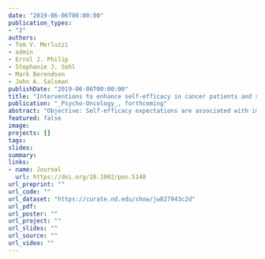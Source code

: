 ```yaml
---
date: "2019-06-06T00:00:00"
publication_types:
- "2"
authors:
- Tom V. Merluzzi
- admin
- Errol J. Philip
- Stephanie J. Sohl
- Mark Berendsen
- John A. Salsman
publishDate: "2019-06-06T00:00:00"
title: "Interventions to enhance self-efficacy in cancer patients and survivors: A meta-analysis of randomized controlled trials"
publication: "_Psycho-Oncology_, forthcoming"
abstract: "Objective: Self-efficacy expectations are associated with improvements in problematic outcomes widely considered clinically significant (i.e., emotional distress, fatigue, pain), related to positive health behaviors, and, as a type of personal agency, inherently valuable. Self-efficacy expectancies, estimates of confidence to execute behaviors, are important in that changes in selfefficacy expectations are positively related to future behaviors that promote health and wellbeing. The current meta-analysis investigated the impact of psychological interventions on self-efficacy expectations for a variety of health behaviors among cancer patients. Methods: Ovid Medline, PsycINFO, CINAHL, EMBASE, Cochrane Library, and Web of Science were searched with specific search terms for identifying randomized controlled trials (RCTs) that focused on psychologically-based interventions. Included studies had: 1) an adult cancer sample, 2) a self-efficacy expectation measure of specific behaviors and 3) an RCT design. Standard screening and reliability procedures were used for selecting and coding studies. Coding included theoretically informed moderator variables. Results: Across 79 RCTs, 223 effect sizes, and 8678 participants, the weighted average effect of self-efficacy expectations was estimated as g=0.274 (p<.001). Consistent with Self-Efficacy Theory, the average effect for in-person intervention delivery (g=0.329) was significantly greater than for all other formats (g=0.154, p=.023; e.g., audiovisual, print, telephone, web/internet). Conclusions: The results establish the impact of psychological interventions on self-efficacy expectations as comparable in effect size to commonly reported outcomes (distress, fatigue, pain). Additionally, the result that in-person interventions achieved the largest effect is supported by Social Learning Theory and could inform research related to the development and evaluation of interventions."
featured: false
image: 
projects: []
tags: 
slides: 
summary: 
links:
- name: Journal
  url: https://doi.org/10.1002/pon.5148
url_preprint: ""
url_code: ""
url_dataset: "https://curate.nd.edu/show/jw827943c2d"
url_pdf: 
url_poster: ""
url_project: ""
url_slides: ""
url_source: ""
url_video: ""
---
```

